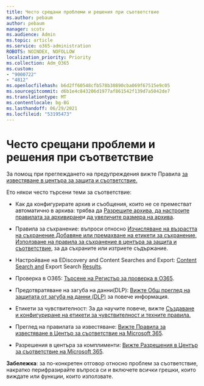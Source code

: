 ```yaml
---
title: Често срещани проблеми и решения при съответствие
ms.author: pebaum
author: pebaum
manager: scotv
ms.audience: Admin
ms.topic: article
ms.service: o365-administration
ROBOTS: NOINDEX, NOFOLLOW
localization_priority: Priority
ms.collection: Adm_O365
ms.custom:
- "9000722"
- "4812"
ms.openlocfilehash: b6d2ff60548cfb578b30890cba069f67515e9c05
ms.sourcegitcommit: d6b1e4c843206d1977af861542f139d7a5042de7
ms.translationtype: MT
ms.contentlocale: bg-BG
ms.lasthandoff: 06/29/2021
ms.locfileid: "53195473"
---
```

# <a name="compliance-common-issues-and-resolutions"></a>Често срещани проблеми и решения при съответствие

За помощ при преглеждането на предупреждения вижте Правила [за известяване в центъра за защита и съответствие.](/microsoft-365/compliance/alert-policies)

Ето някои често търсени теми за съответствие:

- Как да конфигурирате архив и съобщения, които не се преместват автоматично в архива: трябва да [Разрешите архива, да настроите правилата за архивиране](/microsoft-365/compliance/set-up-an-archive-and-deletion-policy-for-mailboxes)и [да увеличите размера на архива](/microsoft-365/compliance/enable-unlimited-archiving).

- Правила за съхранение: въпроси относно [Изчисляване на възрастта на съхранение](/exchange/security-and-compliance/messaging-records-management/retention-age),[Добавяне или премахване на етикети за съхранение](/exchange/security-and-compliance/messaging-records-management/add-or-remove-retention-tags), [Използване на правила за съхранение в центъра за защита и съответствие](/exchange/security-and-compliance/messaging-records-management/create-a-retention-policy), за да съхраните или изтриете съдържание.

- Настройване на EDiscovery and Content Searches and Export: [Content Search and](/microsoft-365/compliance/content-search) Export Search [Results](/microsoft-365/compliance/export-search-results).

- Проверка в O365: [Търсене на Регистър за проверка в O365](/microsoft-365/compliance/search-the-audit-log-in-security-and-compliance).

- Предотвратяване на загуба на данни(DLP): [Вижте Общ преглед на защитата от загуба на данни (DLP)](/microsoft-365/compliance/data-loss-prevention-policies) за повече информация.
 
- Етикети за чувствителност: За да научите повече, вижте [Създаване и конфигуриране на етикети за чувствителност и техните правила.](/microsoft-365/compliance/create-sensitivity-labels)

- Преглед на правилата за известяване: [Вижте Правила за известяване в Център за съответствие на Microsoft 365](/microsoft-365/compliance/alert-policies).

- Разрешения в центъра за комплименти: [Вижте Разрешения в Център за съответствие на Microsoft 365](/microsoft-365/compliance/microsoft-365-compliance-center-permissions).

**Забележка**: за по-конкретен отговор относно проблем за съответствие, накратко перифразирайте въпроса си и включете всички грешки, които виждате или функции, които използвате.
